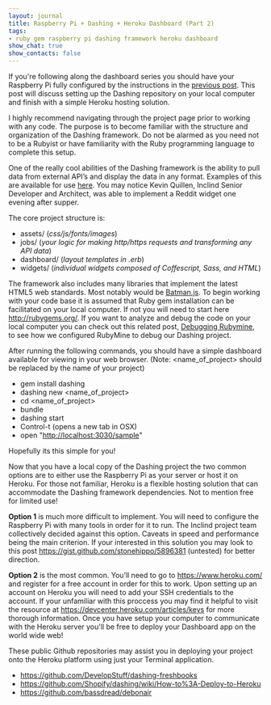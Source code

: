 ```yaml
---
layout: journal
title: Raspberry Pi + Dashing + Heroku Dashboard (Part 2)
tags: 
- ruby gem raspberry pi dashing framework heroku dashboard
show_chat: true
show_contacts: false
---
```


<p dir="ltr">If you&#39;re following along the dashboard series you should have your Raspberry Pi fully configured by the instructions in the <a href="http://www.inclind.com/journal/development/raspberry-pi-dashingjs-heroku-dashboard-part-1/detail.htm">previous post</a>. This post will discuss setting up the Dashing repository on your local computer and finish with a simple Heroku hosting solution. <p dir="ltr">I highly recommend navigating through the project page prior to working with any code. The purpose is to become familiar with the structure and organization of the Dashing framework. Do not be alarmed as you need not to be a Rubyist or have familiarity with the Ruby programming language to complete this setup. <p dir="ltr">One of the really cool abilities of the Dashing framework is the ability to pull data from external API&rsquo;s and display the data in any format. Examples of this are available for use <a href="https://github.com/Shopify/dashing/wiki/Additional-Widgets">here</a>. You may notice Kevin Quillen, Inclind Senior Developer and Architect, was able to implement a Reddit widget one evening after supper. <p dir="ltr">The core project structure is: <ul dir="ltr"><li>assets/ (<em>css/js/fonts/images</em>)</li><li>jobs/ (<em>your logic for making http/https requests and transforming any API data</em>)</li><li>dashboard/ (<em>layout templates in .erb</em>)</li><li>widgets/ (<em>individual widgets composed of Coffescript, Sass, and HTML</em>)</li></ul><p dir="ltr">The framework also includes many libraries that implement the latest HTML5 web standards. Most notably would be <a href="https://www.google.com/url?sa=t&amp;rct=j&amp;q=&amp;esrc=s&amp;source=web&amp;cd=1&amp;cad=rja&amp;ved=0CC0QFjAA&amp;url=http%3A%2F%2Fbatmanjs.org%2F&amp;ei=A4ETUvi-EcWy4AOeuoH4BQ&amp;usg=AFQjCNEyF-AR8lyocoyWRuNPax31oXnFwg&amp;bvm=bv.50952593,d.dmg" target="_blank">Batman.js</a>. To begin working with your code base it is assumed that Ruby gem installation can be facilitated on your local computer. If not you will need to start here <a href="http://rubygems.org/">http://rubygems.org/</a>. If you want to analyze and debug the code on your local computer you can check out this related post, <a href="http://www.inclind.com/journal/development/rubymine-debugging-and-development/detail.htm">Debugging Rubymine</a>, to see how we configured RubyMine to debug our Dashing project. <p dir="ltr">After running the following commands, you should have a simple dashboard available for viewing in your web browser. (Note: &lt;name_of_project&gt; should be replaced by the name of your project) <ul dir="ltr"><li>gem install dashing</li><li>dashing new &lt;name_of_project&gt;</li><li>cd &lt;name_of_project&gt;</li><li>bundle</li><li>dashing start</li><li>Control-t (opens a new tab in OSX)</li><li>open &quot;<a href="http://localhost:3030/public">http://localhost:3030/sample</a>&quot;</li></ul><p dir="ltr">Hopefully its this simple for you! <p dir="ltr">Now that you have a local copy of the Dashing project the two common options are to either use the Raspberry Pi as your server or host it on Heroku. For those not familiar, Heroku is a flexible hosting solution that can accommodate the Dashing framework dependencies. Not to mention free for limited use! <p dir="ltr"><strong>Option 1</strong> is much more difficult to implement. You will need to configure the Raspberry Pi with many tools in order for it to run. The Inclind project team collectively decided against this option. Caveats in speed and performance being the main criterion. If your interested in this solution you may look to this post <a href="https://gist.github.com/stonehippo/5896381">https://gist.github.com/stonehippo/5896381</a> (untested) for better direction. <p dir="ltr"><strong>Option 2</strong> is the most common. You&rsquo;ll need to go to <a href="https://www.heroku.com/">https://www.heroku.com/</a> and register for a free account in order for this to work. Upon setting up an account on Heroku you will need to add your SSH credentials to the account. If your unfamiliar with this proccess you may find it helpful to visit the resource at&nbsp;<a href="https://devcenter.heroku.com/articles/keys">https://devcenter.heroku.com/articles/keys</a> for more thorough information. Once you have setup your computer to communicate with the Heroku server you&#39;ll be free to deploy your Dashboard app on the world wide web! <p dir="ltr">These public Github repositories may assist you in deploying your project onto the Heroku platform using just your Terminal application. <ul dir="ltr"><li><a href="https://github.com/DevelopStuff/dashing-freshbooks">https://github.com/DevelopStuff/dashing-freshbooks</a></li><li><a href="https://github.com/Shopify/dashing/wiki/How-to%3A-Deploy-to-Heroku">https://github.com/Shopify/dashing/wiki/How-to%3A-Deploy-to-Heroku</a></li><li><a href="https://github.com/bassdread/debonair">https://github.com/bassdread/debonair</a></li></ul><div>&nbsp;</div>